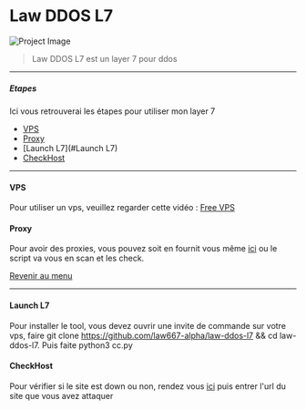 # Law DDOS L7

![Project Image](https://media.discordapp.net/attachments/779064343139713046/802531965085286420/2021-01-23_4.png)

> Law DDOS L7 est un layer 7 pour ddos

---

##### Etapes
Ici vous retrouverai les étapes pour utiliser mon layer 7
- [VPS](#VPS)
- [Proxy](#Proxy)
- [Launch L7](#Launch L7)
- [CheckHost](#CheckHost)

---

#### VPS

Pour utiliser un vps, veuillez regarder cette vidéo : [Free VPS](https://youtu.be/OA5f4si3te0)

#### Proxy

Pour avoir des proxies, vous pouvez soit en fournit vous même [ici](https://proxyscrape.com/free-proxy-list) ou le script va vous en scan et les check.

[Revenir au menu](#Etapes)

---

#### Launch L7

Pour installer le tool, vous devez ouvrir une invite de commande sur votre vps, faire git clone https://github.com/law667-alpha/law-ddos-l7 && cd law-ddos-l7.
Puis faite python3 cc.py

#### CheckHost

Pour vérifier si le site est down ou non, rendez vous [ici](https://check-host.net/) puis entrer l'url du site que vous avez attaquer




